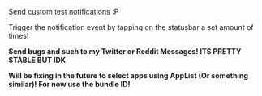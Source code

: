 Send custom test notifications :P



Trigger the notification event by tapping on the statusbar a set amount of times!



**Send bugs and such to my Twitter or Reddit Messages! ITS PRETTY STABLE BUT IDK**



**Will be fixing in the future to select apps using AppList (Or something similar)! For now use the bundle ID!**
